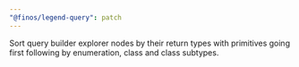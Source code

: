 ```yaml
---
"@finos/legend-query": patch
---
```


Sort query builder explorer nodes by their return types with primitives going first following by enumeration, class and class subtypes.